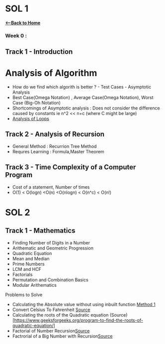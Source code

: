 # SOL 1

#### [<--Back to Home](../Readme.md)

### Week 0 :

## Track 1 - Introduction  

# Analysis of Algorithm  

* How do we find which algorith is better ? - Test Cases - Asymptotic Analysis
* Best Case(Omega Notation) , Average Case(Omega Notation), Worst Case (Big-Oh Notation)
* Shortcomings of Asymptotic analysis : Does not consider the difference caused by constants ie n^2 << n+c (where C might be large)
* [Analysis of Loops](https://telegra.ph/Analysis-of-Loops-06-11)

## Track 2 - Analysis of Recursion

*  General Method : Recurrion Tree Method
*  Requres Learning : Formula,Master Theorem 

## Track 3 - Time Complexity of a Computer Program 

* Cost of a statement, Number of times 
* O(1) < O(logn) <O(n) <O(nlogn) < O(n^c) < O(n!)


# SOL 2

## Track 1 - Mathematics

* Finding Number of Digits in a Number 
*  Arithematic and Geometric Progression  
* Quadratic Equation  
* Mean and Median  
* Prime Numbers
* LCM and HCF 
* Factorials 
* Permutation and Combination Basics
* Modular Arithematics 

Problems to Solve  
 - Calculating the Absolute value without using inbuilt function [Method 1](https://www.geeksforgeeks.org/compute-the-integer-absolute-value-abs-without-branching/)
 - Convert Celsius To Fahrenheit [Source](https://www.geeksforgeeks.org/program-celsius-fahrenheit-conversion/)
 - Calculating the roots of the Quadratic equation (Source)[https://www.geeksforgeeks.org/program-to-find-the-roots-of-quadratic-equation/]
 - Factorial of Number Recursion[Source](https://www.geeksforgeeks.org/program-for-factorial-of-a-number/) 
 - Factrorial of a Big Number with Recursion[Source](https://www.geeksforgeeks.org/count-digits-factorial-set-1/)



